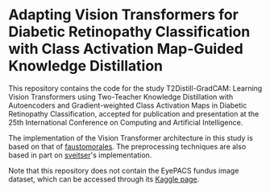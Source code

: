 # Adapting Vision Transformers for Diabetic Retinopathy Classification with Class Activation Map-Guided Knowledge Distillation

This repository contains the code for the study T2Distill-GradCAM: Learning Vision Transformers using Two-Teacher Knowledge Distillation with Autoencoders and Gradient-weighted Class Activation Maps in Diabetic Retinopathy Classification, accepted for publication and presentation at the 25th International Conference on Computing and Artificial Intelligence.

The implementation of the Vision Transformer architecture in this study is based on that of [faustomorales](https://github.com/faustomorales/vit-keras). The preprocessing techniques are also based in part on [sveitser](https://github.com/sveitser/kaggle_diabetic/blob/master/convert.py)'s implementation.

Note that this repository does not contain the EyePACS fundus image dataset, which can be accessed through its [Kaggle page](https://www.kaggle.com/competitions/diabetic-retinopathy-detection).
